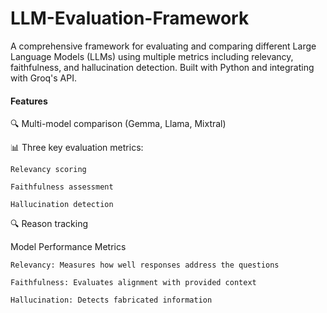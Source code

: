 # LLM-Evaluation-Framework

A comprehensive framework for evaluating and comparing different Large Language Models (LLMs) using multiple metrics including relevancy, faithfulness, and hallucination detection. Built with Python and integrating with Groq's API.

#### Features
🔍 Multi-model comparison (Gemma, Llama, Mixtral)

📊 Three key evaluation metrics:
    
    Relevancy scoring
    
    Faithfulness assessment
    
    Hallucination detection
    
🔍 Reason tracking

Model Performance Metrics
    
    Relevancy: Measures how well responses address the questions
    
    Faithfulness: Evaluates alignment with provided context
    
    Hallucination: Detects fabricated information
